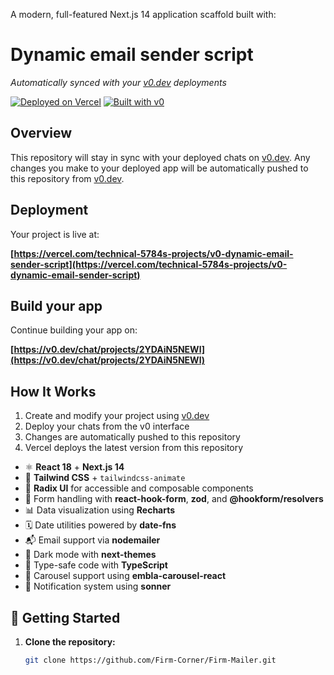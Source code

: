 A modern, full-featured Next.js 14 application scaffold built with:

# Dynamic email sender script

_Automatically synced with your [v0.dev](https://v0.dev) deployments_

[![Deployed on Vercel](https://img.shields.io/badge/Deployed%20on-Vercel-black?style=for-the-badge&logo=vercel)](https://vercel.com/technical-5784s-projects/v0-dynamic-email-sender-script)
[![Built with v0](https://img.shields.io/badge/Built%20with-v0.dev-black?style=for-the-badge)](https://v0.dev/chat/projects/2YDAiN5NEWl)

## Overview

This repository will stay in sync with your deployed chats on [v0.dev](https://v0.dev).
Any changes you make to your deployed app will be automatically pushed to this repository from [v0.dev](https://v0.dev).

## Deployment

Your project is live at:

**[https://vercel.com/technical-5784s-projects/v0-dynamic-email-sender-script](https://vercel.com/technical-5784s-projects/v0-dynamic-email-sender-script)**

## Build your app

Continue building your app on:

**[https://v0.dev/chat/projects/2YDAiN5NEWl](https://v0.dev/chat/projects/2YDAiN5NEWl)**

## How It Works

1. Create and modify your project using [v0.dev](https://v0.dev)
2. Deploy your chats from the v0 interface
3. Changes are automatically pushed to this repository
4. Vercel deploys the latest version from this repository

- ⚛️ **React 18** + **Next.js 14**
- 🎨 **Tailwind CSS** + `tailwindcss-animate`
- 🧩 **Radix UI** for accessible and composable components
- 🧰 Form handling with **react-hook-form**, **zod**, and **@hookform/resolvers**
- 📊 Data visualization using **Recharts**
- 🗓️ Date utilities powered by **date-fns**
- 📬 Email support via **nodemailer**
- 🌙 Dark mode with **next-themes**
- 🧱 Type-safe code with **TypeScript**
- 🎠 Carousel support using **embla-carousel-react**
- 🍞 Notification system using **sonner**

## 🚀 Getting Started

1. **Clone the repository:**
   ```bash
   git clone https://github.com/Firm-Corner/Firm-Mailer.git
   ```
